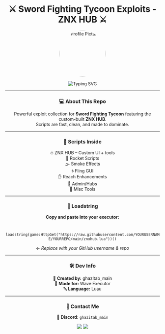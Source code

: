 <h1 align="center">⚔️ Sword Fighting Tycoon Exploits - ZNX HUB ⚔️</h1>  

<p align="center">
  <img src="https://i.imgur.com/gAmDRdc.jpeg" width="150" height="150" style="border-radius: 50%;" alt="Profile Picture"/>
</p>

<p align="center">
  <img src="https://readme-typing-svg.herokuapp.com?font=Fira+Code&pause=1000&color=F75C7E&width=435&lines=ZNX+HUB+by+ghazitab_main;Sword+Fighting+Tycoon+Exploit+Scripts;Rocket+%2F+Smoke+%2F+Fling+%2F+Reach;Custom+GUIs+%26+More" alt="Typing SVG" />
</p>  

---

<h3 align="center">💻 About This Repo</h3>

<p align="center">
  Powerful exploit collection for <strong>Sword Fighting Tycoon</strong> featuring the custom-built <strong>ZNX HUB</strong>.<br>
  Scripts are fast, clean, and made to dominate.
</p>

---

<h3 align="center">🚀 Scripts Inside</h3>

<p align="center">
  🔥 ZNX HUB – Custom UI + tools<br>
  🧨 Rocket Scripts<br>
  🌫️ Smoke Effects<br>
  🌀 Fling GUI<br>
  ✋ Reach Enhancements<br>
  👑 Admin/Hubs<br>
  🔧 Misc Tools
</p>

---

<h3 align="center">📜 Loadstring</h3>

<p align="center"><strong>Copy and paste into your executor:</strong></p>

<p align="center">
  
  <code>
    loadstring(game:HttpGet("https://raw.githubusercontent.com/YOURUSERNAME/YOURREPO/main/znxhub.lua"))()
  </code><br>
  <em>← Replace with your GitHub username & repo</em>
</p>

---

<h3 align="center">🛠️ Dev Info</h3>

<p align="center">
  👤 <strong>Created by:</strong> ghazitab_main<br>
  🧠 <strong>Made for:</strong> Wave Executor<br>
  🔤 <strong>Language:</strong> Luau
</p>

---

<h3 align="center">📲 Contact Me</h3>

<p align="center">
  💬 <strong>Discord:</strong> <code>ghazitab_main</code>
</p>

<p align="center">  
  <img src="https://forthebadge.com/images/badges/made-with-lua.svg"/>  
  <img src="https://forthebadge.com/images/badges/built-with-love.svg"/>  
</p>  
